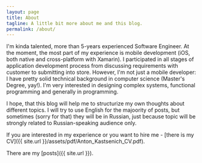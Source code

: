 ```yaml
---
layout: page
title: About
tagline: A little bit more about me and this blog.
permalink: /about/
---
```


I'm kinda talented, more than 5-years experienced Software Engineer. At the moment, the most part of my experience is mobile development (iOS, both native and cross-platform with Xamarin). I participated in all stages of application development process from discussing requirements with customer to submitting into store. However, I'm not just a mobile developer: I have pretty solid technical background in computer science (Master's Degree, yay!). I'm very interested in designing complex systems, functional programming and generally in programming.

I hope, that this blog will help me to structurize my own thoughts about different topics. I will try to use English for the majoority of posts, but sometimes (sorry for that) they will be in Russian, just because topic will be strongly related to Russian-speaking audience only.

If you are interested in my experience or you want to hire me - [there is my CV]({{ site.url }}/assets/pdf/Anton_Kastsenich_CV.pdf).

There are my [posts]({{ site.url }}).
